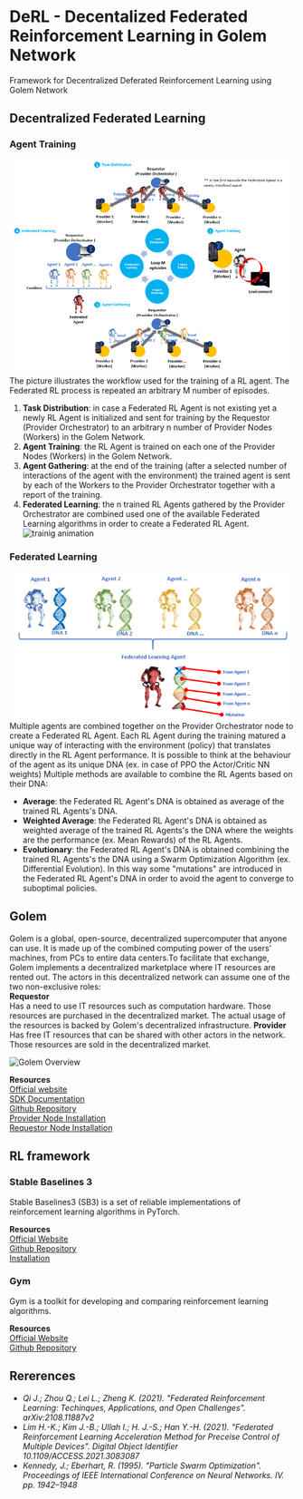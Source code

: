 # DeRL - Decentalized Federated Reinforcement Learning in Golem Network
Framework for Decentralized Deferated Reinforcement Learning using Golem Network

## Decentralized Federated Learning

### Agent Training 
![RL_training_worflow](https://github.com/pietromosca1994/DeRL_Golem/blob/main/references/RL_training_workflow.png)  
The picture illustrates the workflow used for the training of a RL agent.
The Federated RL process is repeated an arbitrary M number of episodes.
1. **Task Distribution**: in case a Federated RL Agent is not existing yet a newly RL Agent is initialized and sent for training by the Requestor (Provider Orchestrator) to an arbitrary n number of Provider Nodes (Workers) in the Golem Network.  
2. **Agent Training**: the RL Agent is trained on each one of the Provider Nodes (Workers) in the Golem Network.  
3. **Agent Gathering**: at the end of the training (after a selected number of interactions of the agent with the environment) the trained agent is sent by each of the Workers to the Provider Orchestrator together with a report of the training.  
4. **Federated Learning**: the n trained RL Agents gathered by the Provider Orchestrator are combined used one of the available Federated Learning algorithms in order to create a Federated RL Agent.  
![trainig animation](https://github.com/pietromosca1994/DeRL_Golem/blob/main/references/training.gif)  

### Federated Learning 
![RL_training_worflow](https://github.com/pietromosca1994/DeRL_Golem/blob/main/references/Federated_RL.png)  
Multiple agents are combined together on the Provider Orchestrator node to create a Federated RL Agent.
Each RL Agent during the training matured a unique way of interacting with the environment (policy) that translates directly in the RL Agent performance. It is possible to think at the behaviour of the agent as its unique DNA (ex. in case of PPO the Actor/Critic NN weights)
Multiple methods are available to combine the RL Agents based on their DNA:  
- **Average**: the Federated RL Agent's DNA is obtained as average of the trained RL Agents's DNA.  
- **Weighted Average**: the Federated RL Agent's DNA is obtained as weighted average of the trained RL Agents's the DNA where the weights are the performance (ex. Mean Rewards) of the RL Agents. 
- **Evolutionary**: the Federated RL Agent's DNA is obtained combining the trained RL Agents's the DNA using a Swarm Optimization Algorithm (ex. Differential Evolution). In this way some "mutations" are introduced in the Federated RL Agent's DNA in order to avoid the agent to converge to suboptimal policies. 

## Golem
Golem is a global, open-source, decentralized supercomputer that anyone can use. It is made up of the combined computing power of the users' machines, from PCs to entire data centers.To facilitate that exchange, Golem implements a decentralized marketplace where IT resources are rented out. The actors in this decentralized network can assume one of the two non-exclusive roles:  
**Requestor**  
Has a need to use IT resources such as computation hardware. Those resources are purchased in the decentralized market. The actual usage of the resources is backed by Golem's decentralized infrastructure.
**Provider**  
Has free IT resources that can be shared with other actors in the network. Those resources are sold in the decentralized market.

![Golem Overview](https://2880695478-files.gitbook.io/~/files/v0/b/gitbook-x-prod.appspot.com/o/spaces%2F-MBt7VtQny8f-UShF8-_%2Fuploads%2Fgit-blob-3136cc577c602d41deabbda419314754ae0544e7%2FTNM-Docs-infographics-01.jpg?alt=media)

**Resources**  
[Official website](https://www.golem.network)  
[SDK Documentation](https://handbook.golem.network)  
[Github Repository](https://github.com/golemfactory)  
[Provider Node Installation](https://handbook.golem.network/provider-tutorials/provider-tutorial)  
[Requestor Node Installation](https://handbook.golem.network/requestor-tutorials/flash-tutorial-of-requestor-development)  

## RL framework
### Stable Baselines 3 
Stable Baselines3 (SB3) is a set of reliable implementations of reinforcement learning algorithms in PyTorch.  

**Resources**    
[Official Website](https://stable-baselines3.readthedocs.io/en/master/)  
[Github Repository](https://github.com/hill-a/stable-baselines)  
[Installation](https://stable-baselines3.readthedocs.io/en/master/guide/install.html)  

### Gym
Gym is a toolkit for developing and comparing reinforcement learning algorithms.  

**Resources**  
[Official Website](https://gym.openai.com)  
[Github Repository](https://github.com/openai/gym)

## Rererences
- *Qi J.; Zhou Q.; Lei L.; Zheng K. (2021). "Federated Reinforcement Learning: Techinques, Applications, and Open Challenges". arXiv:2108.11887v2*
- *Lim H.-K.; Kim J.-B.; Ullah I.; H. J.-S.; Han Y.-H. (2021). "Federated Reinforcement Learning Acceleration Method for Preceise Control of Multiple Devices". Digital Object Identifier 10.1109/ACCESS.2021.3083087*
- *Kennedy, J.; Eberhart, R. (1995). "Particle Swarm Optimization". Proceedings of IEEE International Conference on Neural Networks. IV. pp. 1942–1948*

